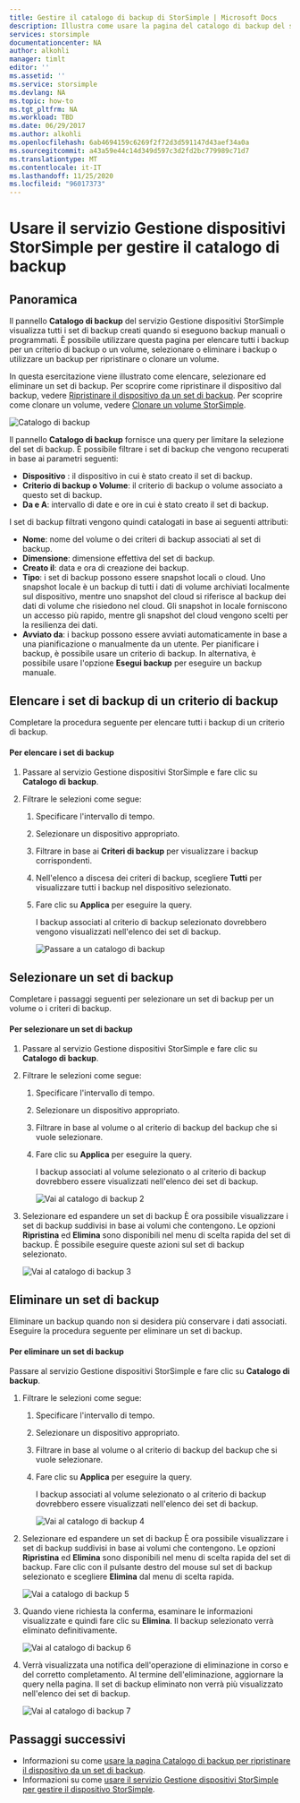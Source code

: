 ```yaml
---
title: Gestire il catalogo di backup di StorSimple | Microsoft Docs
description: Illustra come usare la pagina del catalogo di backup del servizio Gestione dispositivi StorSimple per elencare, selezionare ed eliminare i set di backup.
services: storsimple
documentationcenter: NA
author: alkohli
manager: timlt
editor: ''
ms.assetid: ''
ms.service: storsimple
ms.devlang: NA
ms.topic: how-to
ms.tgt_pltfrm: NA
ms.workload: TBD
ms.date: 06/29/2017
ms.author: alkohli
ms.openlocfilehash: 6ab4694159c6269f2f72d3d591147d43aef34a0a
ms.sourcegitcommit: a43a59e44c14d349d597c3d2fd2bc779989c71d7
ms.translationtype: MT
ms.contentlocale: it-IT
ms.lasthandoff: 11/25/2020
ms.locfileid: "96017373"
---
```

# <a name="use-the-storsimple-device-manager-service-to-manage-your-backup-catalog"></a>Usare il servizio Gestione dispositivi StorSimple per gestire il catalogo di backup
## <a name="overview"></a>Panoramica
Il pannello **Catalogo di backup** del servizio Gestione dispositivi StorSimple visualizza tutti i set di backup creati quando si eseguono backup manuali o programmati. È possibile utilizzare questa pagina per elencare tutti i backup per un criterio di backup o un volume, selezionare o eliminare i backup o utilizzare un backup per ripristinare o clonare un volume.

In questa esercitazione viene illustrato come elencare, selezionare ed eliminare un set di backup. Per scoprire come ripristinare il dispositivo dal backup, vedere [Ripristinare il dispositivo da un set di backup](storsimple-8000-restore-from-backup-set-u2.md). Per scoprire come clonare un volume, vedere [Clonare un volume StorSimple](storsimple-8000-clone-volume-u2.md).

![Catalogo di backup](./media/storsimple-8000-manage-backup-catalog/bucatalog.png) 

Il pannello **Catalogo di backup** fornisce una query per limitare la selezione del set di backup. È possibile filtrare i set di backup che vengono recuperati in base ai parametri seguenti:

* **Dispositivo** : il dispositivo in cui è stato creato il set di backup.
* **Criterio di backup o Volume**: il criterio di backup o volume associato a questo set di backup.
* **Da e A**: intervallo di date e ore in cui è stato creato il set di backup.

I set di backup filtrati vengono quindi catalogati in base ai seguenti attributi:

* **Nome**: nome del volume o dei criteri di backup associati al set di backup.
* **Dimensione**: dimensione effettiva del set di backup.
* **Creato il**: data e ora di creazione dei backup. 
* **Tipo**: i set di backup possono essere snapshot locali o cloud. Uno snapshot locale è un backup di tutti i dati di volume archiviati localmente sul dispositivo, mentre uno snapshot del cloud si riferisce al backup dei dati di volume che risiedono nel cloud. Gli snapshot in locale forniscono un accesso più rapido, mentre gli snapshot del cloud vengono scelti per la resilienza dei dati.
* **Avviato da**: i backup possono essere avviati automaticamente in base a una pianificazione o manualmente da un utente. Per pianificare i backup, è possibile usare un criterio di backup. In alternativa, è possibile usare l'opzione **Esegui backup** per eseguire un backup manuale.

## <a name="list-backup-sets-for-a-backup-policy"></a>Elencare i set di backup di un criterio di backup
Completare la procedura seguente per elencare tutti i backup di un criterio di backup.

#### <a name="to-list-backup-sets"></a>Per elencare i set di backup
1. Passare al servizio Gestione dispositivi StorSimple e fare clic su **Catalogo di backup**.

2. Filtrare le selezioni come segue:
   
   1. Specificare l'intervallo di tempo.
   2. Selezionare un dispositivo appropriato.
   3. Filtrare in base ai **Criteri di backup** per visualizzare i backup corrispondenti.
   3. Nell'elenco a discesa dei criteri di backup, scegliere **Tutti** per visualizzare tutti i backup nel dispositivo selezionato.
   4. Fare clic su **Applica** per eseguire la query.
      
      I backup associati al criterio di backup selezionato dovrebbero vengono visualizzati nell'elenco dei set di backup.

      ![Passare a un catalogo di backup](./media/storsimple-8000-manage-backup-catalog/bucatalog1.png)

## <a name="select-a-backup-set"></a>Selezionare un set di backup
Completare i passaggi seguenti per selezionare un set di backup per un volume o i criteri di backup.

#### <a name="to-select-a-backup-set"></a>Per selezionare un set di backup
1. Passare al servizio Gestione dispositivi StorSimple e fare clic su **Catalogo di backup**.
2. Filtrare le selezioni come segue:
   
   1. Specificare l'intervallo di tempo. 
   2. Selezionare un dispositivo appropriato. 
   3. Filtrare in base al volume o al criterio di backup del backup che si vuole selezionare.
   4. Fare clic su **Applica** per eseguire la query.
      
      I backup associati al volume selezionato o al criterio di backup dovrebbero essere visualizzati nell'elenco dei set di backup.

      ![Vai al catalogo di backup 2](./media/storsimple-8000-manage-backup-catalog/bucatalog1.png)

3. Selezionare ed espandere un set di backup È ora possibile visualizzare i set di backup suddivisi in base ai volumi che contengono. Le opzioni **Ripristina** ed **Elimina** sono disponibili nel menu di scelta rapida del set di backup. È possibile eseguire queste azioni sul set di backup selezionato.

    ![Vai al catalogo di backup 3](./media/storsimple-8000-manage-backup-catalog/bucatalog2.png)

## <a name="delete-a-backup-set"></a>Eliminare un set di backup
Eliminare un backup quando non si desidera più conservare i dati associati. Eseguire la procedura seguente per eliminare un set di backup.

#### <a name="to-delete-a-backup-set"></a>Per eliminare un set di backup
 Passare al servizio Gestione dispositivi StorSimple e fare clic su **Catalogo di backup**.
1. Filtrare le selezioni come segue:
   
   1. Specificare l'intervallo di tempo. 
   2. Selezionare un dispositivo appropriato. 
   3. Filtrare in base al volume o al criterio di backup del backup che si vuole selezionare.
   4. Fare clic su **Applica** per eseguire la query.
      
      I backup associati al volume selezionato o al criterio di backup dovrebbero essere visualizzati nell'elenco dei set di backup.

      ![Vai al catalogo di backup 4](./media/storsimple-8000-manage-backup-catalog/bucatalog1.png)

1. Selezionare ed espandere un set di backup È ora possibile visualizzare i set di backup suddivisi in base ai volumi che contengono. Le opzioni **Ripristina** ed **Elimina** sono disponibili nel menu di scelta rapida del set di backup. Fare clic con il pulsante destro del mouse sul set di backup selezionato e scegliere **Elimina** dal menu di scelta rapida.

    ![Vai a catalogo di backup 5](./media/storsimple-8000-manage-backup-catalog/bucatalog3.png)

1. Quando viene richiesta la conferma, esaminare le informazioni visualizzate e quindi fare clic su **Elimina**. Il backup selezionato verrà eliminato definitivamente.

    ![Vai al catalogo di backup 6](./media/storsimple-8000-manage-backup-catalog/bucatalog4.png)  

1. Verrà visualizzata una notifica dell'operazione di eliminazione in corso e del corretto completamento. Al termine dell'eliminazione, aggiornare la query nella pagina. Il set di backup eliminato non verrà più visualizzato nell'elenco dei set di backup.

    ![Vai al catalogo di backup 7](./media/storsimple-8000-manage-backup-catalog/bucatalog7.png)

## <a name="next-steps"></a>Passaggi successivi
* Informazioni su come [usare la pagina Catalogo di backup per ripristinare il dispositivo da un set di backup](storsimple-8000-restore-from-backup-set-u2.md).
* Informazioni su come [usare il servizio Gestione dispositivi StorSimple per gestire il dispositivo StorSimple](storsimple-8000-manager-service-administration.md).

